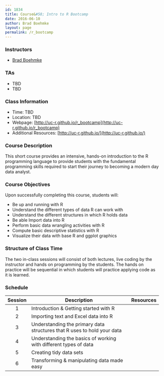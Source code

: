```yaml
---
id: 1834
title: Course&#58; Intro to R Bootcamp
date: 2016-06-10
author: Brad Boehmke
layout: page
permalink: /r_bootcamp
---
```


### Instructors

  * [Brad Boehmke](http://bradleyboehmke.github.io/)


### TAs

  * TBD
  * TBD

### Class Information

* Time: TBD
* Location: TBD
* Webpage: [http://uc-r.github.io/r_bootcamp](http://uc-r.github.io/r_bootcamp)
* Additional Resources: [http://uc-r.github.io/](http://uc-r.github.io/)

### Course Description 

This short course provides an intensive, hands-on introduction to the R programming language to provide students with the fundamental programming skills required to start their journey to becoming a modern day data analyst.

### Course Objectives
Upon successfully completing this course, students will:

- Be up and running with R
- Understand the different types of data R can work with
- Understand the different structures in which R holds data
- Be able Import data into R
- Perform basic data wrangling activities with R
- Compute basic descriptive statistics with R
- Visualize their data with base R and ggplot graphics


### Structure of Class Time 

The two in-class sessions will consist of both lectures, live coding by the instructor and hands on programming by the students. The hands on practice will be sequential in which students will practice applying code as it is learned. 



### Schedule


| Session  | Description  |  Resources  | 
|:---:|---|:---:|
| 1 | Introduction & Getting started with R  | <a href="" style="color:black;"><i class="fa fa-file-powerpoint-o" aria-hidden="true"></i></a> &nbsp; <a href="code/day_1.R" style="color:black;"><i class="fa fa-file-code-o" aria-hidden="true"></i></a> |
| 2  | Importing text and Excel data into R | <a href="bootcamp/gettingdata" style="color:black;"><i class="fa fa-file-powerpoint-o" aria-hidden="true"></i></a> &nbsp; <a href="code/day_1.R" style="color:black;"><i class="fa fa-file-code-o" aria-hidden="true"></i></a> |
| 3  | Understanding the primary data structures that R uses to hold your data | <a href="" style="color:black;"><i class="fa fa-file-powerpoint-o" aria-hidden="true"></i></a> &nbsp; <a href="" style="color:black;"><i class="fa fa-file-code-o" aria-hidden="true"></i></a> |
| 4  | Understanding the basics of working with different types of data | <a href="" style="color:black;"><i class="fa fa-file-powerpoint-o" aria-hidden="true"></i></a> &nbsp; <a href="" style="color:black;"><i class="fa fa-file-code-o" aria-hidden="true"></i></a> |
| 5  | Creating tidy data sets | <a href="" style="color:black;"><i class="fa fa-file-powerpoint-o" aria-hidden="true"></i></a> &nbsp; <a href="" style="color:black;"><i class="fa fa-file-code-o" aria-hidden="true"></i></a> |
| 6  | Transforming & manipulating data made easy | <a href="" style="color:black;"><i class="fa fa-file-powerpoint-o" aria-hidden="true"></i></a> &nbsp; <a href="" style="color:black;"><i class="fa fa-file-code-o" aria-hidden="true"></i></a> |





